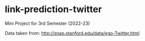 # link-prediction-twitter
Mini Project for 3rd Semester (2022-23)

Data taken from: http://snap.stanford.edu/data/ego-Twitter.html
